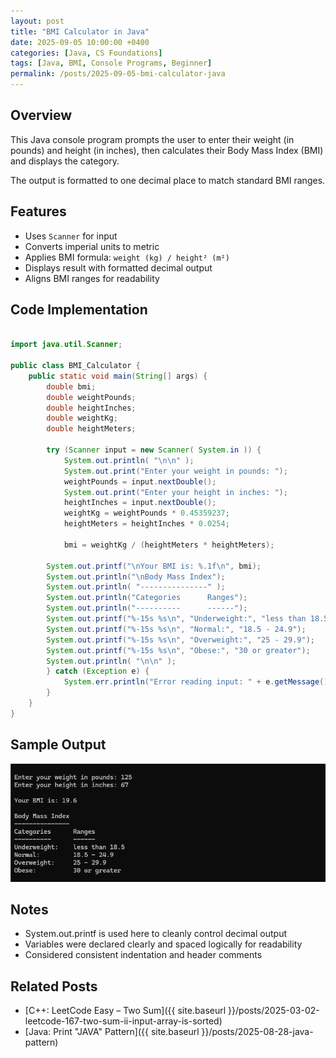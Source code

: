```yaml
---
layout: post
title: "BMI Calculator in Java"
date: 2025-09-05 10:00:00 +0400
categories: [Java, CS Foundations]
tags: [Java, BMI, Console Programs, Beginner]
permalink: /posts/2025-09-05-bmi-calculator-java
---
```


## Overview
This Java console program prompts the user to enter their weight (in pounds) and height (in inches), then calculates their Body Mass Index (BMI) and displays the category.

The output is formatted to one decimal place to match standard BMI ranges.

## Features

- Uses `Scanner` for input
- Converts imperial units to metric
- Applies BMI formula: `weight (kg) / height² (m²)`
- Displays result with formatted decimal output
- Aligns BMI ranges for readability

## Code Implementation

```java

import java.util.Scanner;
 
public class BMI_Calculator {
    public static void main(String[] args) {    
        double bmi;
        double weightPounds;
        double heightInches;
        double weightKg;
        double heightMeters;

        try (Scanner input = new Scanner( System.in )) {
            System.out.println( "\n\n" );
            System.out.print("Enter your weight in pounds: ");
            weightPounds = input.nextDouble();
            System.out.print("Enter your height in inches: ");
            heightInches = input.nextDouble();
            weightKg = weightPounds * 0.45359237;
            heightMeters = heightInches * 0.0254;

            bmi = weightKg / (heightMeters * heightMeters);

        System.out.printf("\nYour BMI is: %.1f\n", bmi);
        System.out.println("\nBody Mass Index");
        System.out.println( "---------------" );
        System.out.println("Categories      Ranges");
        System.out.println("----------      ------");
        System.out.printf("%-15s %s\n", "Underweight:", "less than 18.5");
        System.out.printf("%-15s %s\n", "Normal:", "18.5 - 24.9");
        System.out.printf("%-15s %s\n", "Overweight:", "25 - 29.9");
        System.out.printf("%-15s %s\n", "Obese:", "30 or greater");
        System.out.println( "\n\n" );
        } catch (Exception e) {
            System.err.println("Error reading input: " + e.getMessage());
        }
    }
}
```

## Sample Output
![Console output showing Body Mass Index (BMI)](/assets/img/bmi-calculator.png)

## Notes
- System.out.printf is used here to cleanly control decimal output
- Variables were declared clearly and spaced logically for readability
- Considered consistent indentation and header comments

## Related Posts
- [C++: LeetCode Easy – Two Sum]({{ site.baseurl }}/posts/2025-03-02-leetcode-167-two-sum-ii-input-array-is-sorted)
- [Java: Print "JAVA" Pattern]({{ site.baseurl }}/posts/2025-08-28-java-pattern)
